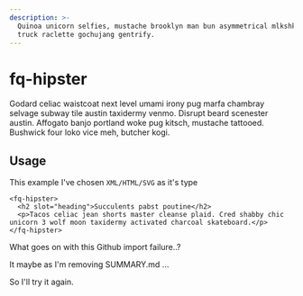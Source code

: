 ```yaml
---
description: >-
  Quinoa unicorn selfies, mustache brooklyn man bun asymmetrical mlkshk food
  truck raclette gochujang gentrify.
---
```


# fq-hipster

Godard celiac waistcoat next level umami irony pug marfa chambray selvage subway tile austin taxidermy venmo. Disrupt beard scenester austin. Affogato banjo portland woke pug kitsch, mustache tattooed. Bushwick four loko vice meh, butcher kogi.

## Usage

This example I've chosen `XML/HTML/SVG` as it's type

```markup
<fq-hipster>
  <h2 slot="heading">Succulents pabst poutine</h2>
  <p>Tacos celiac jean shorts master cleanse plaid. Cred shabby chic unicorn 3 wolf moon taxidermy activated charcoal skateboard.</p>
</fq-hipster>
```

What goes on with this Github import failure..?

It maybe as I'm removing SUMMARY.md ...

So I'll try it again.

